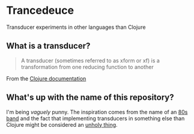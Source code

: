# Trancedeuce

Transducer experiments in other languages than Clojure

## What is a transducer?

> A transducer (sometimes referred to as xform or xf) is a transformation from one reducing function to another

From the [Clojure documentation](https://clojure.org/reference/transducers#_terminology)

## What's up with the name of this repository?

I'm being _vaguely_ punny. The inspiration comes from the name of an [80s band](https://en.wikipedia.org/wiki/Trance_Dance) and the fact that implementing transducers in something else than Clojure might be considered an [unholy thing](https://www.merriam-webster.com/dictionary/deuce).  
